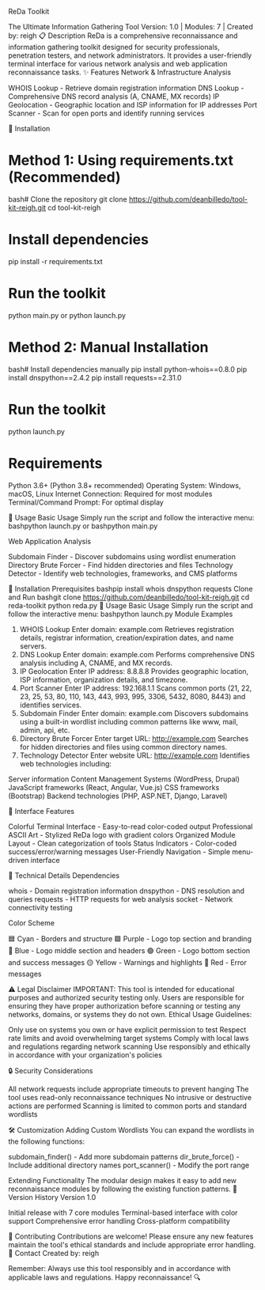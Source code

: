 ReDa Toolkit

The Ultimate Information Gathering Tool
Version: 1.0 | Modules: 7 | Created by: reigh
📋 Description
ReDa is a comprehensive reconnaissance and information gathering toolkit designed for security professionals, penetration testers, and network administrators. It provides a user-friendly terminal interface for various network analysis and web application reconnaissance tasks.
✨ Features
Network & Infrastructure Analysis

WHOIS Lookup - Retrieve domain registration information
DNS Lookup - Comprehensive DNS record analysis (A, CNAME, MX records)
IP Geolocation - Geographic location and ISP information for IP addresses
Port Scanner - Scan for open ports and identify running services

🚀 Installation

# Method 1: Using requirements.txt (Recommended)
bash# Clone the repository
git clone https://github.com/deanbilledo/tool-kit-reigh.git 
cd tool-kit-reigh

# Install dependencies
pip install -r requirements.txt

# Run the toolkit
python main.py
or 
python launch.py

# Method 2: Manual Installation
bash# Install dependencies manually
pip install python-whois==0.8.0
pip install dnspython==2.4.2
pip install requests==2.31.0

# Run the toolkit
python launch.py

# Requirements
Python 3.6+ (Python 3.8+ recommended)
Operating System: Windows, macOS, Linux
Internet Connection: Required for most modules
Terminal/Command Prompt: For optimal display

📖 Usage
Basic Usage
Simply run the script and follow the interactive menu:
bashpython launch.py
or 
bashpython main.py

Web Application Analysis

Subdomain Finder - Discover subdomains using wordlist enumeration
Directory Brute Forcer - Find hidden directories and files
Technology Detector - Identify web technologies, frameworks, and CMS platforms

🚀 Installation
Prerequisites
bashpip install whois dnspython requests
Clone and Run
bashgit clone https://github.com/deanbilledo/tool-kit-reigh.git
cd reda-toolkit
python reda.py
📖 Usage
Basic Usage
Simply run the script and follow the interactive menu:
bashpython launch.py
Module Examples
1. WHOIS Lookup
Enter domain: example.com
Retrieves registration details, registrar information, creation/expiration dates, and name servers.
2. DNS Lookup
Enter domain: example.com
Performs comprehensive DNS analysis including A, CNAME, and MX records.
3. IP Geolocation
Enter IP address: 8.8.8.8
Provides geographic location, ISP information, organization details, and timezone.
4. Port Scanner
Enter IP address: 192.168.1.1
Scans common ports (21, 22, 23, 25, 53, 80, 110, 143, 443, 993, 995, 3306, 5432, 8080, 8443) and identifies services.
5. Subdomain Finder
Enter domain: example.com
Discovers subdomains using a built-in wordlist including common patterns like www, mail, admin, api, etc.
6. Directory Brute Forcer
Enter target URL: http://example.com
Searches for hidden directories and files using common directory names.
7. Technology Detector
Enter website URL: http://example.com
Identifies web technologies including:

Server information
Content Management Systems (WordPress, Drupal)
JavaScript frameworks (React, Angular, Vue.js)
CSS frameworks (Bootstrap)
Backend technologies (PHP, ASP.NET, Django, Laravel)

🎨 Interface Features

Colorful Terminal Interface - Easy-to-read color-coded output
Professional ASCII Art - Stylized ReDa logo with gradient colors
Organized Module Layout - Clean categorization of tools
Status Indicators - Color-coded success/error/warning messages
User-Friendly Navigation - Simple menu-driven interface

🔧 Technical Details
Dependencies

whois - Domain registration information
dnspython - DNS resolution and queries
requests - HTTP requests for web analysis
socket - Network connectivity testing

Color Scheme

🟦 Cyan - Borders and structure
🟪 Purple - Logo top section and branding
🔵 Blue - Logo middle section and headers
🟢 Green - Logo bottom section and success messages
🟡 Yellow - Warnings and highlights
🔴 Red - Error messages

⚠️ Legal Disclaimer
IMPORTANT: This tool is intended for educational purposes and authorized security testing only. Users are responsible for ensuring they have proper authorization before scanning or testing any networks, domains, or systems they do not own.
Ethical Usage Guidelines:

Only use on systems you own or have explicit permission to test
Respect rate limits and avoid overwhelming target systems
Comply with local laws and regulations regarding network scanning
Use responsibly and ethically in accordance with your organization's policies

🔒 Security Considerations

All network requests include appropriate timeouts to prevent hanging
The tool uses read-only reconnaissance techniques
No intrusive or destructive actions are performed
Scanning is limited to common ports and standard wordlists

🛠️ Customization
Adding Custom Wordlists
You can expand the wordlists in the following functions:

subdomain_finder() - Add more subdomain patterns
dir_brute_force() - Include additional directory names
port_scanner() - Modify the port range

Extending Functionality
The modular design makes it easy to add new reconnaissance modules by following the existing function patterns.
📝 Version History
Version 1.0

Initial release with 7 core modules
Terminal-based interface with color support
Comprehensive error handling
Cross-platform compatibility

🤝 Contributing
Contributions are welcome! Please ensure any new features maintain the tool's ethical standards and include appropriate error handling.
📧 Contact
Created by: reigh

Remember: Always use this tool responsibly and in accordance with applicable laws and regulations. Happy reconnaissance! 🔍
